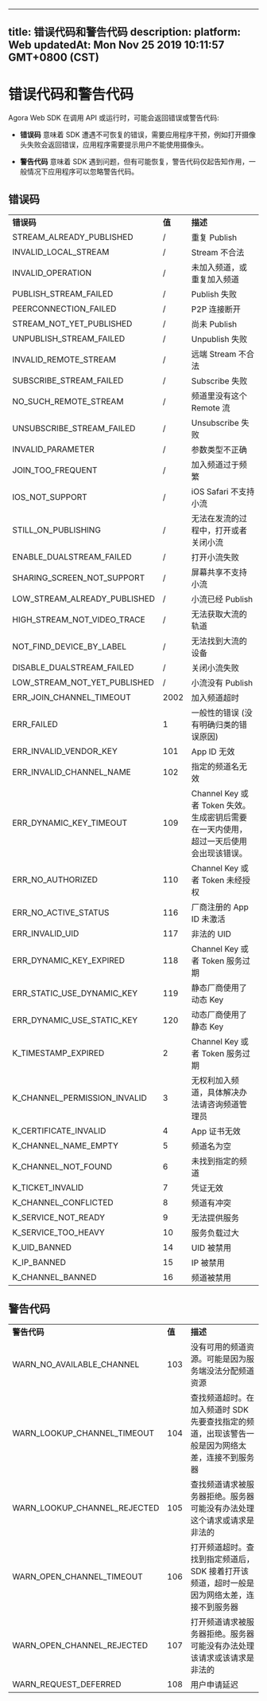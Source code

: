 
---
title: 错误代码和警告代码
description: 
platform: Web
updatedAt: Mon Nov 25 2019 10:11:57 GMT+0800 (CST)
---
# 错误代码和警告代码
Agora Web SDK 在调用 API 或运行时，可能会返回错误或警告代码:

-   **错误码** 意味着 SDK 遭遇不可恢复的错误，需要应用程序干预，例如打开摄像头失败会返回错误，应用程序需要提示用户不能使用摄像头。

-   **警告代码** 意味着 SDK 遇到问题，但有可能恢复，警告代码仅起告知作用，一般情况下应用程序可以忽略警告代码。

## 错误码

<table>
<colgroup>
<col/>
<col/>
<col/>
</colgroup>
<tbody>
<tr><td><strong>错误码</strong></td>
<td><strong>值</strong></td>
<td><strong>描述</strong></td>
</tr>
<tr><td>STREAM_ALREADY_PUBLISHED</td>
<td>/</td>
<td>重复 Publish</td>
</tr>
<tr><td>INVALID_LOCAL_STREAM</td>
<td>/</td>
<td>Stream 不合法</td>
</tr>
<tr><td>INVALID_OPERATION</td>
<td>/</td>
<td>未加入频道，或重复加入频道</td>
</tr>
<tr><td>PUBLISH_STREAM_FAILED</td>
<td>/</td>
<td>Publish 失败</td>
</tr>
<tr><td>PEERCONNECTION_FAILED</td>
<td>/</td>
<td>P2P 连接断开</td>
</tr>
<tr><td>STREAM_NOT_YET_PUBLISHED</td>
<td>/</td>
<td>尚未 Publish</td>
</tr>
<tr><td>UNPUBLISH_STREAM_FAILED</td>
<td>/</td>
<td>Unpublish 失败</td>
</tr>
<tr><td>INVALID_REMOTE_STREAM</td>
<td>/</td>
<td>远端 Stream 不合法</td>
</tr>
<tr><td>SUBSCRIBE_STREAM_FAILED</td>
<td>/</td>
<td>Subscribe 失败</td>
</tr>
<tr><td>NO_SUCH_REMOTE_STREAM</td>
<td>/</td>
<td>频道里没有这个 Remote 流</td>
</tr>
<tr><td>UNSUBSCRIBE_STREAM_FAILED</td>
<td>/</td>
<td>Unsubscribe 失败</td>
</tr>
<tr><td>INVALID_PARAMETER</td>
<td>/</td>
<td>参数类型不正确</td>
</tr>
<tr><td>JOIN_TOO_FREQUENT</td>
<td>/</td>
<td>加入频道过于频繁</td>
</tr>
<tr><td>IOS_NOT_SUPPORT</td>
<td>/</td>
<td>iOS Safari 不支持小流</td>
</tr>
<tr><td>STILL_ON_PUBLISHING</td>
<td>/</td>
<td>无法在发流的过程中，打开或者关闭小流</td>
</tr>
<tr><td>ENABLE_DUALSTREAM_FAILED</td>
<td>/</td>
<td>打开小流失败</td>
</tr>
<tr><td>SHARING_SCREEN_NOT_SUPPORT</td>
<td>/</td>
<td>屏幕共享不支持小流</td>
</tr>
<tr><td>LOW_STREAM_ALREADY_PUBLISHED</td>
<td>/</td>
<td>小流已经 Publish</td>
</tr>
<tr><td>HIGH_STREAM_NOT_VIDEO_TRACE</td>
<td>/</td>
<td>无法获取大流的轨道</td>
</tr>
<tr><td>NOT_FIND_DEVICE_BY_LABEL</td>
<td>/</td>
<td>无法找到大流的设备</td>
</tr>
<tr><td>DISABLE_DUALSTREAM_FAILED</td>
<td>/</td>
<td>关闭小流失败</td>
</tr>
<tr><td>LOW_STREAM_NOT_YET_PUBLISHED</td>
<td>/</td>
<td>小流没有 Publish</td>
</tr>
<tr><td>ERR_JOIN_CHANNEL_TIMEOUT</td>
<td>2002</td>
<td>加入频道超时</td>
</tr>
<tr><td>ERR_FAILED</td>
<td>1</td>
<td>一般性的错误 (没有明确归类的错误原因)</td>
</tr>
<tr><td>ERR_INVALID_VENDOR_KEY</td>
<td>101</td>
<td>App ID 无效</td>
</tr>
<tr><td>ERR_INVALID_CHANNEL_NAME</td>
<td>102</td>
<td>指定的频道名无效</td>
</tr>
<tr><td>ERR_DYNAMIC_KEY_TIMEOUT</td>
<td>109</td>
<td>Channel Key 或者 Token 失效。生成密钥后需要在一天内使用，超过一天后使用会出现该错误。</td>
</tr>
<tr><td>ERR_NO_AUTHORIZED</td>
<td>110</td>
<td>Channel Key 或者 Token 未经授权</td>
</tr>
<tr><td>ERR_NO_ACTIVE_STATUS</td>
<td>116</td>
<td>厂商注册的 App ID 未激活</td>
</tr>
<tr><td>ERR_INVALID_UID</td>
<td>117</td>
<td>非法的 UID</td>
</tr>
<tr><td>ERR_DYNAMIC_KEY_EXPIRED</td>
<td>118</td>
<td>Channel Key 或者 Token 服务过期</td>
</tr>
<tr><td>ERR_STATIC_USE_DYNAMIC_KEY</td>
<td>119</td>
<td>静态厂商使用了动态 Key</td>
</tr>
<tr><td>ERR_DYNAMIC_USE_STATIC_KEY</td>
<td>120</td>
<td>动态厂商使用了静态 Key</td>
</tr>
<tr><td>K_TIMESTAMP_EXPIRED</td>
<td>2</td>
<td>Channel Key 或者 Token 服务过期</td>
</tr>
<tr><td>K_CHANNEL_PERMISSION_INVALID</td>
<td>3</td>
<td>无权利加入频道，具体解决办法请咨询频道管理员</td>
</tr>
<tr><td>K_CERTIFICATE_INVALID</td>
<td>4</td>
<td>App 证书无效</td>
</tr>
<tr><td>K_CHANNEL_NAME_EMPTY</td>
<td>5</td>
<td>频道名为空</td>
</tr>
<tr><td>K_CHANNEL_NOT_FOUND</td>
<td>6</td>
<td>未找到指定的频道</td>
</tr>
<tr><td>K_TICKET_INVALID</td>
<td>7</td>
<td>凭证无效</td>
</tr>
<tr><td>K_CHANNEL_CONFLICTED</td>
<td>8</td>
<td>频道有冲突</td>
</tr>
<tr><td>K_SERVICE_NOT_READY</td>
<td>9</td>
<td>无法提供服务</td>
</tr>
<tr><td>K_SERVICE_TOO_HEAVY</td>
<td>10</td>
<td>服务负载过大</td>
</tr>
<tr><td>K_UID_BANNED</td>
<td>14</td>
<td>UID 被禁用</td>
</tr>
<tr><td>K_IP_BANNED</td>
<td>15</td>
<td>IP 被禁用</td>
</tr>
<tr><td>K_CHANNEL_BANNED</td>
<td>16</td>
<td>频道被禁用</td>
</tr>
</tbody>
</table>



## 警告代码

<table>
<colgroup>
<col/>
<col/>
<col/>
</colgroup>
<tbody>
<tr><td><strong>警告代码</strong></td>
<td><strong>值</strong></td>
<td><strong>描述</strong></td>
</tr>
<tr><td>WARN_NO_AVAILABLE_CHANNEL</td>
<td>103</td>
<td>没有可用的频道资源。可能是因为服务端没法分配频道资源</td>
</tr>
<tr><td>WARN_LOOKUP_CHANNEL_TIMEOUT</td>
<td>104</td>
<td>查找频道超时。在加入频道时 SDK 先要查找指定的频道，出现该警告一般是因为网络太差，连接不到服务器</td>
</tr>
<tr><td>WARN_LOOKUP_CHANNEL_REJECTED</td>
<td>105</td>
<td>查找频道请求被服务器拒绝。服务器可能没有办法处理这个请求或请求是非法的</td>
</tr>
<tr><td>WARN_OPEN_CHANNEL_TIMEOUT</td>
<td>106</td>
<td>打开频道超时。查找到指定频道后，SDK 接着打开该频道，超时一般是因为网络太差，连接不到服务器</td>
</tr>
<tr><td>WARN_OPEN_CHANNEL_REJECTED</td>
<td>107</td>
<td>打开频道请求被服务器拒绝。服务器可能没有办法处理该请求或该请求是非法的</td>
</tr>
<tr><td>WARN_REQUEST_DEFERRED</td>
<td>108</td>
<td>用户申请延迟</td>
</tr>
</tbody>
</table>




